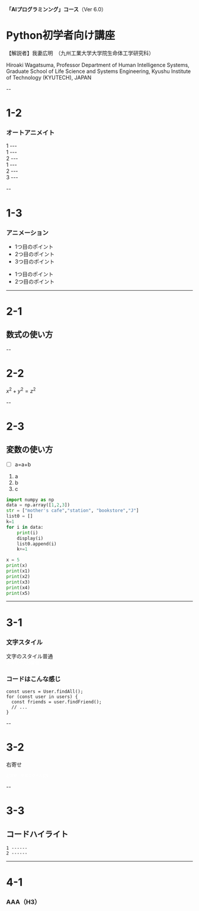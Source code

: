 **「AIプログラミンング」コース**（Ver 6.0）

# Python初学者向け講座

【解説者】我妻広明　（九州工業大学大学院生命体工学研究科）

Hiroaki  Wagatsuma, Professor
Department of Human Intelligence Systems,
Graduate School of Life Science and Systems Engineering,
Kyushu Institute of Technology   (KYUTECH), JAPAN

--

# 1-2

### オートアニメイト

<section data-auto-animate>
1 ---
</section>

<section data-auto-animate>
1 --- <br>
2 ---
</section>

<section data-auto-animate>
1 --- <br>
2 --- <br>
3 ---
</section>

--

# 1-3

### アニメーション

<ul>
  <li class="fragment">1つ目のポイント</li>
  <li class="fragment">2つ目のポイント</li>
  <li class="fragment">3つ目のポイント</li>
</ul>

- 1つ目のポイント <!-- .element: class="fragment" -->
- 2つ目のポイント <!-- .element: class="fragment" -->


---

# 2-1

## 数式の使い方


--

# 2-2

$x^2 + y^2 = z^2$

--

# 2-3

## 変数の使い方

* [ ] a=a+b

1. a
2. b
3. c

```python
import numpy as np
data = np.array([1,2,3])
str = ["mother's cafe","station", "bookstore","J"]
list0 = []
k=1
for i in data:
    print(i)
    display(i)
    list0.append(i)
    k+=1

x = 5
print(x)
print(x1)
print(x2)
print(x3)
print(x4)
print(x5)

```

---

# 3-1

### 文字スタイル
文字のスタイル普通<br>
<span style="font-size: 80%; color: white;">
文字サイズの変更
</span>

>>>

### コードはこんな感じ
```
const users = User.findAll();
for (const user in users) {
  const friends = user.findFriend();
  // ...
}
```


--

# 3-2

<p style="text-align: left">右寄せ</p>
<p style="text-align: left"><span style="font-size: 70%; color: white;">右寄せ＋文字スタイル変更</span></p>


--

# 3-3


## コードハイライト

```text [1|2]
1 ------
2 ------
```

---

# 4-1

### AAA（H3）
